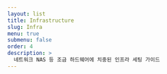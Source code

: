```yaml
---
layout: list
title: Infrastructure
slug: Infra
menu: true
submenu: false
order: 4
description: >
  네트워크 NAS 등 조금 하드웨어에 치중된 인프라 세팅 가이드
---
```

